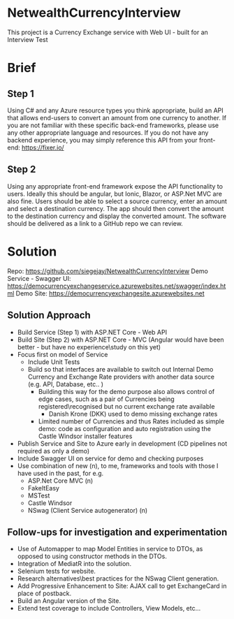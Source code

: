 # NetwealthCurrencyInterview
This project is a Currency Exchange service with Web UI - built for an Interview Test 

# Brief

## Step 1
Using C# and any Azure resource types you think appropriate, build an API that allows end-users to convert an amount from one currency to another. If you are not familiar with these specific back-end frameworks, please use any other appropriate language and resources. If you do not have any backend experience, you may simply reference this API from your front-end:
https://fixer.io/

## Step 2
Using any appropriate front-end framework expose the API functionality to users. Ideally this should be angular, but Ionic, Blazor, or ASP.Net MVC are also fine.
Users should be able to select a source currency, enter an amount and select a destination currency. The app should then convert the amount to the destination currency and display the converted amount.
The software should be delivered as a link to a GitHub repo we can review.


# Solution

Repo: https://github.com/siegejay/NetwealthCurrencyInterview
Demo Service - Swagger UI: https://democurrencyexchangeservice.azurewebsites.net/swagger/index.html
Demo Site: https://democurrencyexchangesite.azurewebsites.net

## Solution Approach

- Build Service (Step 1) with ASP.NET Core - Web API
- Build Site (Step 2) with ASP.NET Core - MVC (Angular would have been better - but have no experience\study on this yet)
- Focus first on model of Service
    - Include Unit Tests
    - Build so that interfaces are available to switch out Internal Demo Currency and Exchange Rate providers with another data source (e.g. API, Database, etc.. )
        - Building this way for the demo purpose also allows control of edge cases, such as a pair of Currencies being registered\recognised but no current exchange rate available
            - Danish Krone (DKK) used to demo missing exchange rates
        - Limited number of Currencies and thus Rates included as simple demo: code as configuration and auto registration using the Castle Windsor installer features
- Publish Service and Site to Azure early in development (CD pipelines not required as only a demo) 
- Include Swagger UI on service for demo and checking purposes
- Use combination of new (n), to me, frameworks and tools with those I have used in the past, for e.g.
    - ASP.Net Core MVC (n)
    - FakeItEasy
    - MSTest
    - Castle Windsor
    - NSwag (Client Service autogenerator) (n)


## Follow-ups for investigation and experimentation

- Use of Automapper to map Model Entities in service to DTOs, as opposed to using constructor methods in the DTOs.
- Integration of MediatR into the solution.
- Selenium tests for website. 
- Research alternatives\best practices for the NSwag Client generation. 
- Add Progressive Enhancement to Site: AJAX call to get ExchangeCard in place of postback.
- Build an Angular version of the Site.
- Extend test coverage to include Controllers, View Models, etc...




